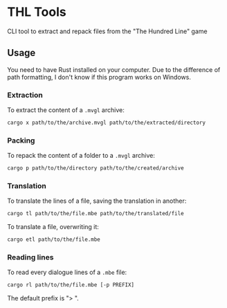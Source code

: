 # THL Tools

CLI tool to extract and repack files from the "The Hundred Line" game

## Usage

You need to have Rust installed on your computer. Due to the difference of path formatting, I don't know if this program works on Windows.

### Extraction

To extract the content of a `.mvgl` archive:
```sh
cargo x path/to/the/archive.mvgl path/to/the/extracted/directory
```

### Packing

To repack the content of a folder to a `.mvgl` archive:
```sh
cargo p path/to/the/directory path/to/the/created/archive
```

### Translation

To translate the lines of a file, saving the translation in another:

```sh
cargo tl path/to/the/file.mbe path/to/the/translated/file
```

To translate a file, overwriting it:

```sh
cargo etl path/to/the/file.mbe
```

### Reading lines

To read every dialogue lines of a `.mbe` file:
```sh
cargo rl path/to/the/file.mbe [-p PREFIX]
```

The default prefix is "> ".
